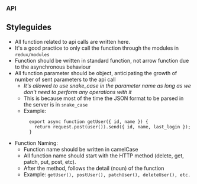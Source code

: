 ### API

## Styleguides
- All function related to api calls are written here.
- It's a good practice to only call the function through the modules in `redux/modules`
- Function should be written in standard function, not arrow function due to the asynchronous behaviour
- All function parameter should be object, anticipating the growth of number of sent parameters to the api call
  - *It's allowed to use snake_case in the parameter name as long as we don't need to perform any operations with it*
  - This is because most of the time the JSON format to be parsed in the server is in `snake_case` 
  - Example:
    ```
      export async function getUser({ id, name }) {
        return request.post(user()).send({ id, name, last_login });
      }
    ```  
- Function Naming:
  - Function name should be written in camelCase
  - All function name should start with the HTTP method (delete, get, patch, put, post, etc).
  - After the method, follows the detail (noun) of the function 
  - Example: `getUser(), postUser(), patchUser(), deleteUser(), etc.`